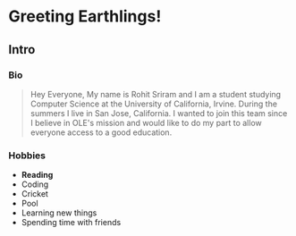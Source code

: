 # Greeting Earthlings!
## Intro
### Bio
>Hey Everyone, 
My name is Rohit Sriram and I am a student studying Computer Science at the University of California, Irvine.
During the summers I live in San Jose, California. I wanted to join this team since I believe in OLE's mission and would
like to do my part to allow everyone access to a good education. 

### Hobbies
* __Reading__
* Coding
* Cricket
* Pool
* Learning new things
* Spending time with friends

